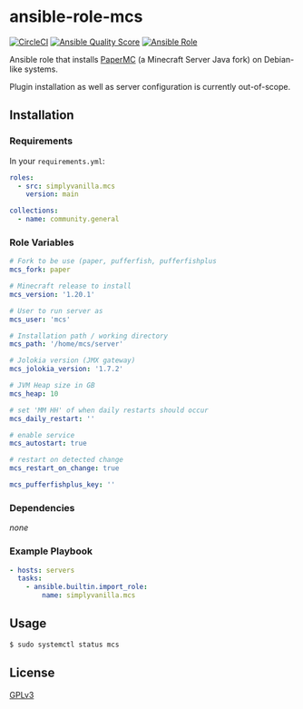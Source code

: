 # ansible-role-mcs

[![CircleCI](https://circleci.com/gh/SimplyVanilla/ansible-role-mcs/tree/main.svg?style=svg)](https://circleci.com/gh/SimplyVanilla/ansible-role-mcs/tree/main)
[![Ansible Quality Score](https://img.shields.io/ansible/quality/59026?style=flat-square)](https://galaxy.ansible.com/simplyvanilla/mcs)
[![Ansible Role](https://img.shields.io/ansible/role/d/59026?style=flat-square)](https://galaxy.ansible.com/simplyvanilla/mcs)

Ansible role that installs [PaperMC](https://papermc.io/) (a Minecraft Server Java fork) on Debian-like systems.

Plugin installation as well as server configuration is currently out-of-scope.

## Installation

### Requirements

In your `requirements.yml`:

```yaml
roles:
  - src: simplyvanilla.mcs
    version: main

collections:
  - name: community.general
```

### Role Variables

```yaml
# Fork to be use (paper, pufferfish, pufferfishplus
mcs_fork: paper

# Minecraft release to install
mcs_version: '1.20.1'

# User to run server as
mcs_user: 'mcs'

# Installation path / working directory
mcs_path: '/home/mcs/server'

# Jolokia version (JMX gateway)
mcs_jolokia_version: '1.7.2'

# JVM Heap size in GB
mcs_heap: 10

# set 'MM HH' of when daily restarts should occur
mcs_daily_restart: ''

# enable service
mcs_autostart: true

# restart on detected change
mcs_restart_on_change: true

mcs_pufferfishplus_key: ''
```

### Dependencies

_none_

### Example Playbook

```yaml
- hosts: servers
  tasks:
    - ansible.builtin.import_role:
        name: simplyvanilla.mcs
```

## Usage

```bash
$ sudo systemctl status mcs
```

## License

[GPLv3](LICENSE)
